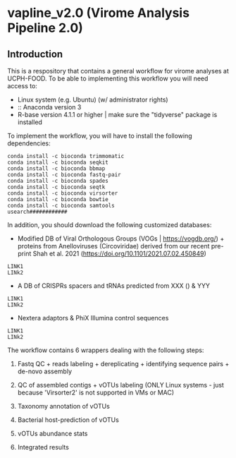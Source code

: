 # vapline_v2.0 (Virome Analysis Pipeline 2.0)

## Introduction

This is a respository that contains a general workflow for virome analyses at UCPH-FOOD.
To be able to implementing this workflow you will need access to:

- Linux system (e.g. Ubuntu) (w/ administrator rights)
- :: Anaconda version 3
- R-base version 4.1.1 or higher | make sure the "tidyverse" package is installed

To implement the workflow, you will have to install the following dependencies:
```
conda install -c bioconda trimmomatic
conda install -c bioconda seqkit 
conda install -c bioconda bbmap 
conda install -c bioconda fastq-pair 
conda install -c bioconda spades  
conda install -c bioconda seqtk
conda install -c bioconda virsorter 
conda install -c bioconda bowtie 
conda install -c bioconda samtools
usearch############
```

In addition, you should download the following customized databases:

- Modified DB of Viral Orthologous Groups (VOGs | https://vogdb.org/) + proteins from Anelloviruses (Circoviridae) derived from our recent pre-print Shah et al. 2021 (https://doi.org/10.1101/2021.07.02.450849) 
```
LINK1
LINk2
```

- A DB of CRISPRs spacers and tRNAs predicted from XXX () & YYY
```
LINK1
LINk2
```

- Nextera adaptors & PhiX Illumina control sequences
```
LINK1
LINk2
```


The workflow contains 6 wrappers dealing with the following steps:

1) Fastq QC + reads labeling + dereplicating + identifying sequence pairs + de-novo assembly

2) QC of assembled contigs + vOTUs labeling (ONLY Linux systems - just because 'Virsorter2' is not supported in VMs or MAC)

3) Taxonomy annotation of vOTUs

4) Bacterial host-prediction of vOTUs

5) vOTUs abundance stats

6) Integrated results








